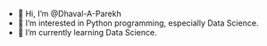 - 👋 Hi, I’m @Dhaval-A-Parekh
- 👀 I’m interested in Python programming, especially Data Science.
- 🌱 I’m currently learning Data Science.


<!---
Dhaval-A-Parekh/Dhaval-A-Parekh is a ✨ special ✨ repository because its `README.md` (this file) appears on your GitHub profile.
You can click the Preview link to take a look at your changes.
--->
